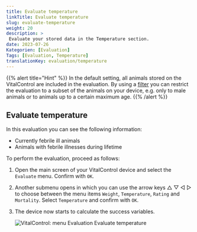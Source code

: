 ```yaml
---
title: Evaluate temperature
linkTitle: Evaluate temperature
slug: evaluate-temperature
weight: 20
description: >
 Evaluate your stored data in the Temperature section.
date: 2023-07-26
Kategorien: [Evaluation]
Tags: [Evaluation, Temperature]
translationKey: evaluation/temperature
---
```

{{% alert title="Hint" %}}
In the default setting, all animals stored on the VitalControl are included in the evaluation. By using a [filter](../../create-filter/) you can restrict the evaluation to a subset of the animals on your device, e.g. only to male animals or to animals up to a certain maximum age.
{{% /alert %}}

## Evaluate temperature

In this evaluation you can see the following information:
- Currently febrile ill animals 
- Animals with febrile illnesses during lifetime

To perform the evaluation, proceed as follows:

1. Open the main screen of your VitalControl device and select the `Evaluate` menu. Confirm with `OK`.

3. Another submenu opens in which you can use the arrow keys △ ▽ ◁ ▷ to choose between the menu items `Weight`, `Temperature`, `Rating` and `Mortality`. Select `Temperature` and confirm with `OK`. 

3. The device now starts to calculate the success variables.

   ![VitalControl: menu Evaluation Evaluate temperature](../images/temperature.png "Evaluate temperature")

